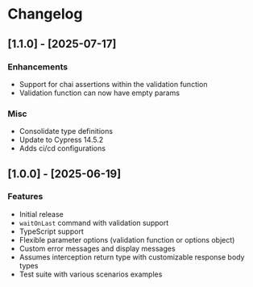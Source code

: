 # Changelog

## [1.1.0] - [2025-07-17]

### Enhancements

- Support for chai assertions within the validation function
- Validation function can now have empty params

### Misc

- Consolidate type definitions
- Update to Cypress 14.5.2
- Adds ci/cd configurations

## [1.0.0] - [2025-06-19]

### Features

- Initial release
- `waitOnLast` command with validation support
- TypeScript support
- Flexible parameter options (validation function or options object)
- Custom error messages and display messages
- Assumes interception return type with customizable response body types
- Test suite with various scenarios examples
